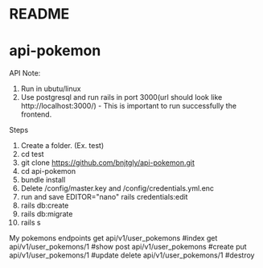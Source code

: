 # README

# api-pokemon

API
Note: 
1. Run in ubutu/linux
2. Use postgresql and run rails in port 3000(url should look like http://localhost:3000/) - This is important to run successfully the frontend.

Steps
1. Create a folder. (Ex. test)
2. cd test
3. git clone https://github.com/bnjtgly/api-pokemon.git
4. cd api-pokemon
5. bundle install
6. Delete /config/master.key and /config/credentials.yml.enc
7. run and save  EDITOR="nano" rails credentials:edit
8. rails db:create 
9. rails db:migrate
10. rails s


My pokemons endpoints
get api/v1/user_pokemons #index
get api/v1/user_pokemons/1 #show
post  api/v1/user_pokemons #create
put api/v1/user_pokemons/1 #update
delete api/v1/user_pokemons/1 #destroy


